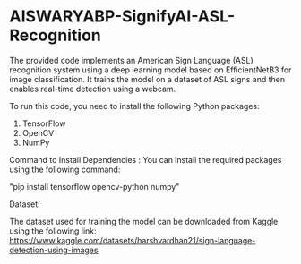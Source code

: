 # AISWARYABP-SignifyAI-ASL-Recognition
The provided code implements an American Sign Language (ASL) recognition system using a deep learning model based on EfficientNetB3 for image classification. It trains the model on a dataset of ASL signs and then enables real-time detection using a webcam.

To run this code, you need to install the following Python packages:

1. TensorFlow
2. OpenCV
3. NumPy
   
Command to Install Dependencies :
You can install the required packages using the following command:

"pip install tensorflow opencv-python numpy"

Dataset:

The dataset used for training the model can be downloaded from Kaggle using the following link: https://www.kaggle.com/datasets/harshvardhan21/sign-language-detection-using-images

